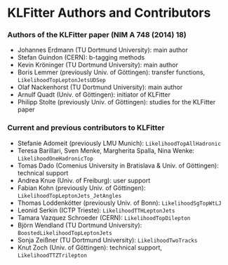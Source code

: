 # KLFitter Authors and Contributors

### Authors of the KLFitter paper (NIM A 748 (2014) 18)

- Johannes Erdmann (TU Dortmund University): main author
- Stefan Guindon (CERN): b-tagging methods
- Kevin Kröninger (TU Dortmund University): main author
- Boris Lemmer (previously Univ. of Göttingen): transfer functions, `LikelihoodTopLeptonJetsUDSep`
- Olaf Nackenhorst (TU Dortmund University): main author
- Arnulf Quadt (Univ. of Göttingen): initiator of KLFitter
- Philipp Stolte (previously Univ. of Göttingen): studies for the KLFitter paper

### Current and previous contributors to KLFitter

- Stefanie Adomeit (previously LMU Munich): `LikelihoodTopAllHadronic`
- Teresa Barillari, Sven Menke, Margherita Spalla, Nina Wenke: `LikelihoodOneHadronicTop`
- Tomas Dado (Comenius University in Bratislava & Univ. of Göttingen): technical support
- Andrea Knue (Univ. of Freiburg): user support
- Fabian Kohn (previously Univ. of Göttingen): `LikelihoodTopLeptonJets_JetAngles`
- Thomas Loddenkötter (previously Univ. of Bonn): `LikelihoodSgTopWtLJ`
- Leonid Serkin (ICTP Trieste): `LikelihoodTTHLeptonJets`
- Tamara Vazquez Schroeder (CERN): `LikelihoodTopDilepton`
- Björn Wendland (TU Dortmund University): `BoostedLikelihoodTopLeptonJets`
- Sonja Zeißner (TU Dortmund University): `LikelihoodTwoTracks`
- Knut Zoch (Univ. of Göttingen): technical support, `LikelihoodTTZTrilepton`
